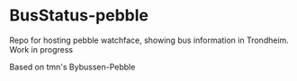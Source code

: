 BusStatus-pebble
===================

Repo for hosting pebble watchface, showing bus information in Trondheim. Work in progress

Based on tmn's Bybussen-Pebble
